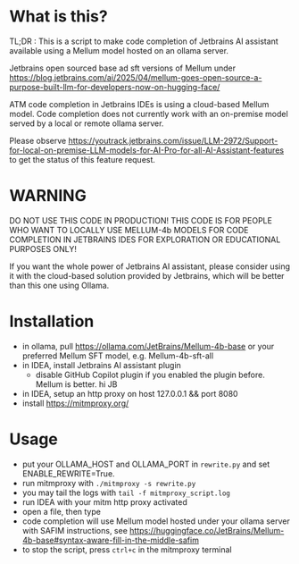 # What is this?

TL;DR : This is a script to make code completion of Jetbrains AI assistant available using a Mellum model hosted on an ollama server.

Jetbrains open sourced base ad sft versions of Mellum under https://blog.jetbrains.com/ai/2025/04/mellum-goes-open-source-a-purpose-built-llm-for-developers-now-on-hugging-face/

ATM code completion in Jetbrains IDEs is using a cloud-based Mellum model. Code completion does not currently work 
with an on-premise model served by a local or remote ollama server. 

Please observe https://youtrack.jetbrains.com/issue/LLM-2972/Support-for-local-on-premise-LLM-models-for-AI-Pro-for-all-AI-Assistant-features to get the status of this feature request.

# WARNING

DO NOT USE THIS CODE IN PRODUCTION! THIS CODE IS FOR PEOPLE WHO WANT TO LOCALLY USE MELLUM-4b MODELS FOR CODE COMPLETION IN JETBRAINS IDES FOR EXPLORATION OR EDUCATIONAL PURPOSES ONLY!

If you want the whole power of Jetbrains AI assistant, please consider using it with the cloud-based solution provided by Jetbrains, which will be better than this one using Ollama.

# Installation

- in ollama, pull https://ollama.com/JetBrains/Mellum-4b-base or your preferred Mellum SFT model, e.g. Mellum-4b-sft-all
- in IDEA, install Jetbrains AI assistant plugin
  - disable GitHub Copilot plugin if you enabled the plugin before. Mellum is better. hi JB
- in IDEA, setup an http proxy on host 127.0.0.1 && port 8080
- install https://mitmproxy.org/

# Usage

- put your OLLAMA_HOST and OLLAMA_PORT in `rewrite.py` and set ENABLE_REWRITE=True.
- run mitmproxy with `./mitmproxy -s rewrite.py`
- you may tail the logs with `tail -f mitmproxy_script.log`
- run IDEA with your mitm http proxy activated
- open a file, then type
- code completion will use Mellum model hosted under your ollama server with SAFIM instructions, see https://huggingface.co/JetBrains/Mellum-4b-base#syntax-aware-fill-in-the-middle-safim
- to stop the script, press `ctrl+c` in the mitmproxy terminal

